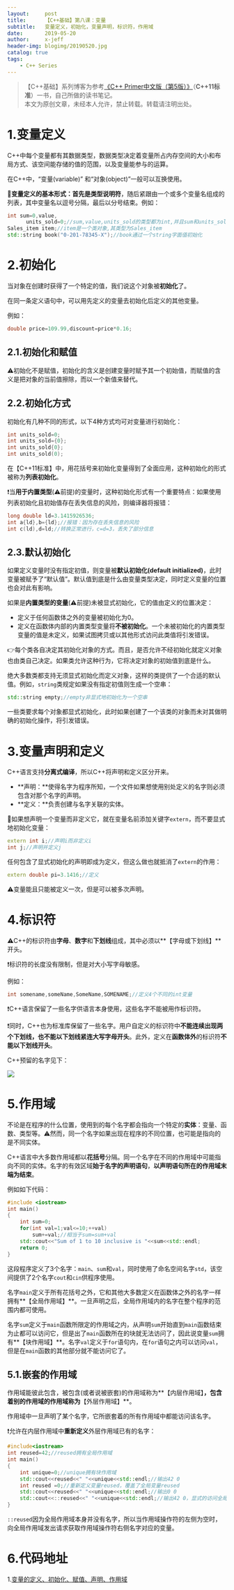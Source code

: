 ```yaml
---
layout:     post
title:      【C++基础】第八课：变量
subtitle:   变量定义，初始化，变量声明，标识符，作用域
date:       2019-05-20
author:     x-jeff
header-img: blogimg/20190520.jpg
catalog: true
tags:
    - C++ Series
---
```

>【C++基础】系列博客为参考[《C++ Primer中文版（第5版）》](https://www.phei.com.cn/module/goods/wssd_content.jsp?bookid=37655)（**C++11标准**）一书，自己所做的读书笔记。  
>本文为原创文章，未经本人允许，禁止转载。转载请注明出处。

# 1.变量定义

C++中每个变量都有其数据类型，数据类型决定着变量所占内存空间的大小和布局方式、该空间能存储的值的范围，以及变量能参与的运算。

在C++中，“变量(variable)” 和“对象(object)”一般可以互换使用。

🚩**变量定义的基本形式：**首先是**类型说明符**，随后紧跟由一个或多个变量名组成的列表，其中变量名以逗号分隔，最后以分号结束。例如：

```c++
int sum=0,value,
      units_sold=0;//sum,value,units_sold的类型都为int,并且sum和units_sold的初始值为0
Sales_item item;//item是一个类对象,其类型为Sales_item
std::string book("0-201-78345-X");//book通过一个string字面值初始化
```

# 2.初始化

当对象在创建时获得了一个特定的值，我们说这个对象被**初始化**了。

在同一条定义语句中，可以用先定义的变量去初始化后定义的其他变量。

例如：

```c++
double price=109.99,discount=price*0.16;
```

## 2.1.初始化和赋值

⚠️初始化不是赋值，初始化的含义是创建变量时赋予其一个初始值，而赋值的含义是把对象的当前值擦除，而以一个新值来替代。

## 2.2.初始化方式

初始化有几种不同的形式，以下4种方式均可对变量进行初始化：

```c++
int units_sold=0;
int units_sold={0};
int units_sold{0};
int units_sold(0);
```

在【C++11标准】中，用花括号来初始化变量得到了全面应用，这种初始化的形式被称为**列表初始化**。

❗️当**用于内置类型**(⚠️前提)的变量时，这种初始化形式有一个重要特点：如果使用列表初始化且初始值存在丢失信息的风险，则编译器将报错：

```c++
long double ld=3.1415926536;
int a{ld},b={ld};//报错：因为存在丢失信息的风险
int c(ld),d=ld;//转换正常进行，c=d=3，丢失了部分信息
```

## 2.3.默认初始化

如果定义变量时没有指定初值，则变量被**默认初始化(default initialized)**，此时变量被赋予了“默认值”。默认值到底是什么由变量类型决定，同时定义变量的位置也会对此有影响。

如果是**内置类型的变量**(⚠️前提)未被显式初始化，它的值由定义的位置决定：

* 定义于任何函数体之外的变量被初始化为0。
* 定义在函数体内部的内置类型变量将**不被初始化**。一个未被初始化的内置类型变量的值是未定义，如果试图拷贝或以其他形式访问此类值将引发错误。

👉每个类各自决定其初始化对象的方式。而且，是否允许不经初始化就定义对象也由类自己决定。如果类允许这种行为，它将决定对象的初始值到底是什么。

绝大多数类都支持无须显式初始化而定义对象，这样的类提供了一个合适的默认值。例如，`string`类规定如果没有指定初值则生成一个空串：

```c++
std::string empty;//empty非显式地初始化为一个空串
```

一些类要求每个对象都显式初始化，此时如果创建了一个该类的对象而未对其做明确的初始化操作，将引发错误。

# 3.变量声明和定义

C++语言支持**分离式编译**，所以C++将声明和定义区分开来。

* **声明：**使得名字为程序所知，一个文件如果想使用别处定义的名字则必须包含对那个名字的声明。
* **定义：**负责创建与名字关联的实体。

🚩如果想声明一个变量而非定义它，就在变量名前添加关键字`extern`，而不要显式地初始化变量：

```c++
extern int i;//声明i而非定义i
int j;//声明并定义j
```

任何包含了显式初始化的声明即成为定义，但这么做也就抵消了`extern`的作用：

```c++
extern double pi=3.1416;//定义
```

⚠️变量能且只能被定义一次，但是可以被多次声明。

# 4.标识符

⚠️C++的标识符由**字母**、**数字**和**下划线**组成，其中必须以**【字母或下划线】**开头。

❗️标识符的长度没有限制，但是对大小写字母敏感。

例如：

```c++
int somename,someName,SomeName,SOMENAME;//定义4个不同的int变量
```

❗️C++语言保留了一些名字供语言本身使用，这些名字不能被用作标识符。

❗️同时，C++也为标准库保留了一些名字。用户自定义的标识符中**不能连续出现两个下划线，也不能以下划线紧连大写字母开头**。此外，定义在**函数体外**的标识符**不能以下划线开头**。

C++预留的名字见下：

![](https://github.com/x-jeff/BlogImage/raw/master/CPPSeries/Lesson8/8x1.png)

# 5.作用域

不论是在程序的什么位置，使用到的每个名字都会指向一个特定的**实体**：变量、函数、类型等。⚠️然而，同一个名字如果出现在程序的不同位置，也可能是指向的是不同实体。

C++语言中大多数作用域都以**花括号**分隔。同一个名字在不同的作用域中可能指向不同的实体。名字的有效区域**始于名字的声明语句**，**以声明语句所在的作用域末端为结束**。

例如如下代码：

```c++
#include <iostream>
int main()
{
	int sum=0;
	for(int val=1;val<=10;++val)
		sum+=val;//相当于sum=sum+val
	std::cout<<"Sum of 1 to 10 inclusive is "<<sum<<std::endl;
	return 0;
}
```

这段程序定义了3个名字：`main`、`sum`和`val`，同时使用了命名空间名字`std`，该空间提供了2个名字`cout`和`cin`供程序使用。

名字`main`定义于所有花括号之外，它和其他大多数定义在函数体之外的名字一样拥有**【全局作用域】**。一旦声明之后，全局作用域内的名字在整个程序的范围内都可使用。

名字`sum`定义于`main`函数所限定的作用域之内，从声明`sum`开始直到`main`函数结束为止都可以访问它，但是出了`main`函数所在的块就无法访问了，因此说变量`sum`拥有**【块作用域】**。名字`val`定义于`for`语句内，在`for`语句之内可以访问`val`，但是在`main`函数的其他部分就不能访问它了。

## 5.1.嵌套的作用域

作用域能彼此包含，被包含(或者说被嵌套)的作用域称为**【内层作用域】**，包含着别的作用域的作用域称为**【外层作用域】**。

作用域中一旦声明了某个名字，它所嵌套着的所有作用域中都能访问该名字。

❗️允许在内层作用域中**重新定义**外层作用域已有的名字：

```c++
#include<iostream>
int reused=42;//reused拥有全局作用域
int main()
{
	int unique=0;//unique拥有块作用域
	std::cout<<reused<<" "<<unique<<std::endl;//输出42 0
	int reused =0;//重新定义变量reused，覆盖了全局变量reused
	std::cout<<reused<<" "<<unique<<std::endl;//输出0 0
	std::cout<<::reused<<" "<<unique<<std::endl;//输出42 0，显式的访问全局变量reused
}
```

`::reused`因为全局作用域本身并没有名字，所以当作用域操作符的左侧为空时，向全局作用域发出请求获取作用域操作符右侧名字对应的变量。

# 6.代码地址

1.[变量的定义、初始化、赋值、声明、作用域](https://github.com/x-jeff/CPlusPlus_Code_Demo/tree/master/Demo8)